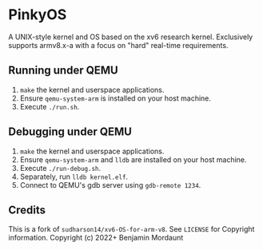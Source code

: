 # PinkyOS
A UNIX-style kernel and OS based on the xv6 research kernel.
Exclusively supports armv8.x-a with a focus on "hard" real-time requirements.

## Running under QEMU
1. `make` the kernel and userspace applications.
2. Ensure `qemu-system-arm` is installed on your host machine.
3. Execute `./run.sh`.

## Debugging under QEMU
1. `make` the kernel and userspace applications.
2. Ensure `qemu-system-arm` and `lldb` are installed on your host machine.
3. Execute `./run-debug.sh`.
4. Separately, run `lldb kernel.elf`.
5. Connect to QEMU's gdb server using `gdb-remote 1234`.

## Credits
This is a fork of `sudharson14/xv6-OS-for-arm-v8`. See `LICENSE` for Copyright information.
Copyright (c) 2022+ Benjamin Mordaunt

